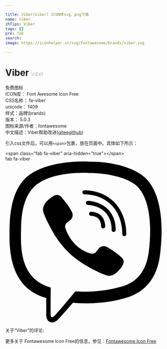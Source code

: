```yaml
---

title: Viber(Viber) ICON转svg、png下载
name: viber
zhTips: Viber
tags: []
pre: fab
search: 
image: https://iconhelper.cn/svg/fontawesome/brands/viber.svg

---
```


# Viber  <small style="font-size: 60%;font-weight: 100">Viber</small>


<div class="detail-page">
<p>
<span><span class="badge-success badge">免费图标</span> </span>
<br/>
<span>
ICON库：
<span class="badge-secondary badge">Font Awesome Icon Free</span> 
</span>
<br/>
<span>
CSS名称：
<span class="badge-secondary badge">fa-viber</span> 
</span>
<br/>
<span>
unicode：
<span class="badge-secondary badge">f409</span> 
<copy-btn content='f409' btn-title=""></copy-btn>
<copy-btn :content='String.fromCodePoint(parseInt("f409", 16))' btn-title="复制U"></copy-btn>
</span><br/><span>样式：<span class="badge-light badge">品牌(brands)</span></span>
<br/>
<span>
版本：
<span class="badge-secondary badge">5.0.3</span> 
</span>
<br/>
<span>图标来源/作者：<span class="badge-light badge">fontawesome</span></span> 
<br/>
<span class="zh-detail">中文描述：<span class="badge-primary badge">Viber</span><span class="help-link"><span>帮助改进</span>(<a href="https://gitee.com/liuwave/icon-helper/edit/master/json/fontawesome/brands/viber.json" target="_blank" rel="noopener noreferrer">gitee</a><a href="https://github.com/liuwave/icon-helper/edit/master/json/fontawesome/brands/viber.json" target="_blank" rel="noopener noreferrer">github</a></span>)</span><br/>
</p>
</div>
<div class="alert alert-dark">
  <i class="fab fa-viber fa-xs"></i>
  <i class="fab fa-viber fa-sm"></i>
  <i class="fab fa-viber fa-lg"></i>
  <i class="fab fa-viber fa-2x"></i>
  <i class="fab fa-viber fa-3x"></i>
  <i class="fab fa-viber fa-5x"></i>
  <i class="fab fa-viber fa-7x"></i>
</div>
<div>
  <p>引入css文件后，可以用<code>&lt;span&gt;</code>包裹，放在页面中。具体如下所示：    
  </p>
  <div class="alert alert-primary" style="font-size: 14px">
    &lt;span class="fab fa-viber" aria-hidden="true"&gt;&lt;/span&gt;
    <copy-btn content='<span class="fab fa-viber" aria-hidden="true"></span>'></copy-btn>
  </div>
  <div class="alert alert-secondary">
    <i class="fab fa-viber"
    style="font-size: 24px"
    aria-hidden="true"></i> fab fa-viber
    <copy-btn content="fab fa-viber" btn-title="复制图标名称"></copy-btn>
  </div>
</div>
<div id="svg" class="svg-wrap">
<svg xmlns="http://www.w3.org/2000/svg" viewBox="0 0 512 512"><path d="M444 49.9C431.3 38.2 379.9.9 265.3.4c0 0-135.1-8.1-200.9 52.3C27.8 89.3 14.9 143 13.5 209.5c-1.4 66.5-3.1 191.1 117 224.9h.1l-.1 51.6s-.8 20.9 13 25.1c16.6 5.2 26.4-10.7 42.3-27.8 8.7-9.4 20.7-23.2 29.8-33.7 82.2 6.9 145.3-8.9 152.5-11.2 16.6-5.4 110.5-17.4 125.7-142 15.8-128.6-7.6-209.8-49.8-246.5zM457.9 287c-12.9 104-89 110.6-103 115.1-6 1.9-61.5 15.7-131.2 11.2 0 0-52 62.7-68.2 79-5.3 5.3-11.1 4.8-11-5.7 0-6.9.4-85.7.4-85.7-.1 0-.1 0 0 0-101.8-28.2-95.8-134.3-94.7-189.8 1.1-55.5 11.6-101 42.6-131.6 55.7-50.5 170.4-43 170.4-43 96.9.4 143.3 29.6 154.1 39.4 35.7 30.6 53.9 103.8 40.6 211.1zm-139-80.8c.4 8.6-12.5 9.2-12.9.6-1.1-22-11.4-32.7-32.6-33.9-8.6-.5-7.8-13.4.7-12.9 27.9 1.5 43.4 17.5 44.8 46.2zm20.3 11.3c1-42.4-25.5-75.6-75.8-79.3-8.5-.6-7.6-13.5.9-12.9 58 4.2 88.9 44.1 87.8 92.5-.1 8.6-13.1 8.2-12.9-.3zm47 13.4c.1 8.6-12.9 8.7-12.9.1-.6-81.5-54.9-125.9-120.8-126.4-8.5-.1-8.5-12.9 0-12.9 73.7.5 133 51.4 133.7 139.2zM374.9 329v.2c-10.8 19-31 40-51.8 33.3l-.2-.3c-21.1-5.9-70.8-31.5-102.2-56.5-16.2-12.8-31-27.9-42.4-42.4-10.3-12.9-20.7-28.2-30.8-46.6-21.3-38.5-26-55.7-26-55.7-6.7-20.8 14.2-41 33.3-51.8h.2c9.2-4.8 18-3.2 23.9 3.9 0 0 12.4 14.8 17.7 22.1 5 6.8 11.7 17.7 15.2 23.8 6.1 10.9 2.3 22-3.7 26.6l-12 9.6c-6.1 4.9-5.3 14-5.3 14s17.8 67.3 84.3 84.3c0 0 9.1.8 14-5.3l9.6-12c4.6-6 15.7-9.8 26.6-3.7 14.7 8.3 33.4 21.2 45.8 32.9 7 5.7 8.6 14.4 3.8 23.6z"/></svg>
</div>
<detail full-name='fa-viber'></detail>
<div>
<p>关于“Viber”的评论:</p>
</div>
<Vssue title="关于“Viber”的评论" ></Vssue>    
<div><p>更多关于  Fontawesome Icon Free的信息，参见：<a target="_blank" href="https://iconhelper.cn/fontawesome.html">Fontawesome Icon Free</a>
</p></div>
